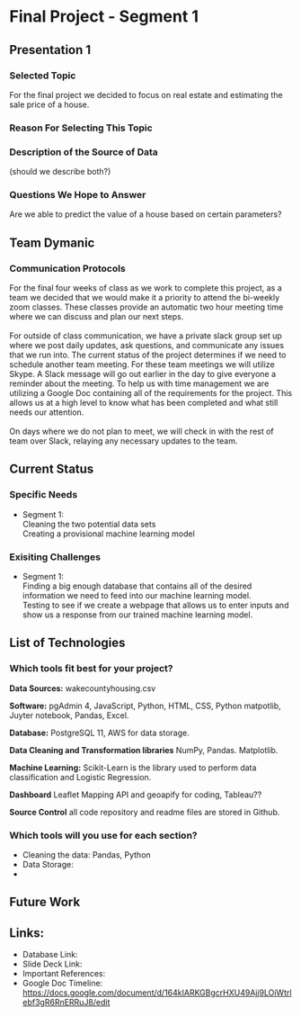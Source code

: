 # Final Project - Segment 1 

## Presentation 1
### Selected Topic 
For the final project we decided to focus on real estate and estimating the sale price of a house.

### Reason For Selecting This Topic 


### Description of the Source of Data
(should we describe both?)

### Questions We Hope to Answer
Are we able to predict the value of a house based on certain parameters?

## Team Dymanic
### Communication Protocols
For the final four weeks of class as we work to complete this project, as a team we decided that we would make it a priority to attend the bi-weekly zoom classes. These classes provide an automatic two hour meeting time where we can discuss and plan our next steps. <br />
<br />
For outside of class communication, we have a private slack group set up where we post daily updates, ask questions, and communicate any issues that we run into. The current status of the project determines if we need to schedule another team meeting. For these team meetings we will utilize Skype. A Slack message will go out earlier in the day to give everyone a reminder about the meeting. To help us with time management we are utilizing a Google Doc containing all of the requirements for the project. This allows us at a high level to know what has been completed and what still needs our attention.  <br />
<br />
On days where we do not plan to meet, we will check in with the rest of team over Slack, relaying any necessary updates to the team. 

## Current Status
### Specific Needs
- Segment 1: <br />
Cleaning the two potential data sets <br />
Creating a provisional machine learning model

### Exisiting Challenges
- Segment 1: <br />
Finding a big enough database that contains all of the desired information we need to feed into our machine learning model.<br />
Testing to see if we create a webpage that allows us to enter inputs and show us a response from our trained machine learning model.

## List of Technologies
### Which tools fit best for your project?

**Data Sources:** wakecountyhousing.csv

**Software:**  pgAdmin 4, JavaScript, Python, HTML, CSS, Python matpotlib, Juyter notebook, Pandas, Excel.

**Database:** PostgreSQL 11, AWS for data storage.

**Data Cleaning and Transformation libraries** NumPy, Pandas. Matplotlib.

**Machine Learning:** Scikit-Learn is the library used to perform data classification and Logistic Regression.

**Dashboard** Leaflet Mapping API and geoapify for coding, Tableau??

**Source Control** all code repository and readme files are stored in Github.

### Which tools will you use for each section?
- Cleaning the data: Pandas, Python
- Data Storage: 
- 

## Future Work

## Links:

- Database Link:
- Slide Deck Link:
- Important References:
- Google Doc Timeline: https://docs.google.com/document/d/164kIARKGBgcrHXU49Ajj9LOiWtrlebf3gR6RnERRuJ8/edit
